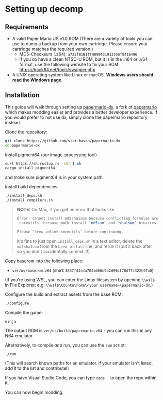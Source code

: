 # Setting up decomp

## Requirements

* A valid Paper Mario US v1.0 ROM (There are a variety of tools you can use to dump a backup from your own cartridge. Please ensure your cartridge matches the required version.)
  * MD5-Checksum (.z64): `a722f8161ff489943191330bf8416496`
  * If you do have a clean NTSC-U ROM, but it is in the .n64 or .v64 format, use the following website to fix your ROM: <https://hack64.net/tools/swapper.php>
* A UNIX operating system like Linux or macOS. **Windows users should read the [Windows](./setup_windows.md) page.**

## Installation

This guide will walk through setting up [papermario-dx](https://github.com/star-haven/papermario-dx), a fork of [papermario](https://github.com/pmret/papermario) which makes modding easier and provides a better developer experience. If you would prefer to not use dx, simply clone the papermario repository instead.

Clone the repository:
```sh
git clone https://github.com/star-haven/papermario-dx
cd papermario-dx
```

Install pigment64 (our image-processing tool)
```sh
curl https://sh.rustup.rs -sSf | sh
cargo install pigment64
```
and make sure pigment64 is in your system path.

Install build dependencies:
```sh
./install_deps.sh
./install_compilers.sh
```

> **NOTE:** On Mac, if you get an error that looks like
>
>```sh
>Error: Cannot install md5sha1sum because conflicting formulae are installed.
>  coreutils: because both install `md5sum` and `sha1sum` binaries
>
>Please `brew unlink coreutils` before continuing.
>```
>
>it's fine to just open `install_deps.sh` in a text editor, delete the `md5sha1sum` from the `brew install` line, and rerun it (put it back after so you don't accidentally commit it!)

Copy baserom into the following place:

* `ver/us/baserom.z64` (sha1: `3837f44cda784b466c9a2d99df70d77c322b97a0`)

(If you're using WSL, you can enter the Linux filesystem by opening `\\wsl$` in File Explorer; e.g. `\\wsl$\Ubuntu\home\<your username>\papermario-dx`.)

Configure the build and extract assets from the base ROM:
```sh
./configure
```

Compile the game:
```
ninja
```

The output ROM is `ver/us/build/papermario.z64` - you can run this in any N64 emulator.

Alternatively, to compile _and_ run, you can use the `run` script:
```sh
./run
```
(This will search known paths for an emulator. If your emulator isn't listed, add it to the list and contribute!)

If you have Visual Studio Code, you can type `code .` to open the repo within it.

You can now begin modding.
